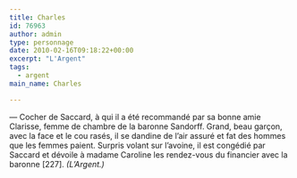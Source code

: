 ```yaml
---
title: Charles
id: 76963
author: admin
type: personnage
date: 2010-02-16T09:18:22+00:00
excerpt: "L'Argent"
tags:
  - argent
main_name: Charles

---
```

— Cocher de Saccard, à qui il a été recommandé par sa bonne amie Clarisse, femme de chambre de la baronne Sandorff. Grand, beau garçon, avec la face et le cou rasés, il se dandine de l&rsquo;air assuré et fat des hommes que les femmes paient. Surpris volant sur l&rsquo;avoine, il est congédié par Saccard et dévoile à madame Caroline les rendez-vous du financier avec la baronne [227]. _(L&rsquo;Argent.)_